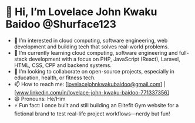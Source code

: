 # 👋 Hi, I’m Lovelace John Kwaku Baidoo @Shurface123

- 👀 I’m interested in cloud computing, software engineering, web development and building tech that solves real-world problems.
- 🌱 I’m currently learning cloud computing, software engineering and  full-stack development with a focus on PHP, JavaScript (React), Laravel, HTML, CSS, CPP and backend systems.
- 💞️ I’m looking to collaborate on open-source projects, especially in education, health, or fitness tech.
- 📫 How to reach me: [lovelacejohnkwakubaidoo@gmail.com] | [www.linkedin.com/in/lovelace-john-kwaku-baidoo-771337356]  
- 😄 Pronouns: He/Him  
- ⚡ Fun fact: I once built and still building an Elitefit Gym website for a fictional brand to test real-life project workflows—nerdy but fun!


<!---
Shurface123/Shurface123 is a ✨ special ✨ repository because its `README.md` (this file) appears on your GitHub profile.
You can click the Preview link to take a look at your changes.
--->
